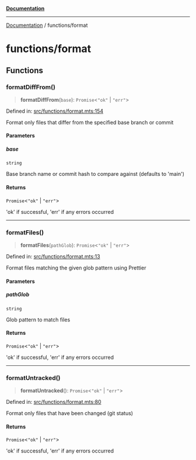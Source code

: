 [**Documentation**](../README.md)

---

[Documentation](../README.md) / functions/format

# functions/format

## Functions

### formatDiffFrom()

> **formatDiffFrom**(`base`): `Promise`\<`"ok"` \| `"err"`\>

Defined in: [src/functions/format.mts:154](https://github.com/noshiro-pf/ts-repo-utils/blob/main/src/functions/format.mts#L154)

Format only files that differ from the specified base branch or commit

#### Parameters

##### base

`string`

Base branch name or commit hash to compare against (defaults to 'main')

#### Returns

`Promise`\<`"ok"` \| `"err"`\>

'ok' if successful, 'err' if any errors occurred

---

### formatFiles()

> **formatFiles**(`pathGlob`): `Promise`\<`"ok"` \| `"err"`\>

Defined in: [src/functions/format.mts:13](https://github.com/noshiro-pf/ts-repo-utils/blob/main/src/functions/format.mts#L13)

Format files matching the given glob pattern using Prettier

#### Parameters

##### pathGlob

`string`

Glob pattern to match files

#### Returns

`Promise`\<`"ok"` \| `"err"`\>

'ok' if successful, 'err' if any errors occurred

---

### formatUntracked()

> **formatUntracked**(): `Promise`\<`"ok"` \| `"err"`\>

Defined in: [src/functions/format.mts:80](https://github.com/noshiro-pf/ts-repo-utils/blob/main/src/functions/format.mts#L80)

Format only files that have been changed (git status)

#### Returns

`Promise`\<`"ok"` \| `"err"`\>

'ok' if successful, 'err' if any errors occurred
